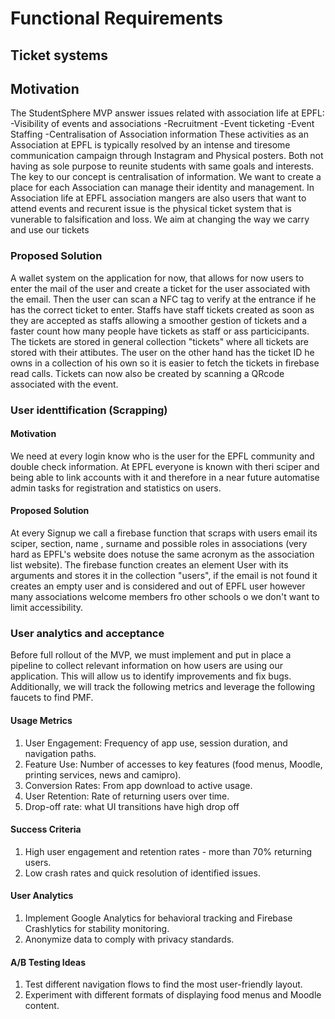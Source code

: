 # Functional Requirements


## Ticket systems


## Motivation

The StudentSphere MVP answer issues related with association life at EPFL:
-Visibility of events and associations
-Recruitment
-Event ticketing
-Event Staffing
-Centralisation of Association information
These activities as an Association at EPFL is typically resolved by an intense and tiresome communication campaign through Instagram and Physical posters. Both not having as sole purpose to reunite students with same goals and interests. The key to our concept is centralisation of information. We want to create a place for each Association can manage their identity and management. In Association life at EPFL association mangers are also users that want to attend events and recurent issue is the physical ticket system that is vunerable to falsification and loss. We aim at changing the way we carry and use our tickets

### Proposed Solution

A wallet system on the application for now, that allows for now users to enter the mail of the user and create a ticket for the user associated with the email. Then the user can scan a NFC tag to verify at the entrance if he has the correct ticket to enter. Staffs have staff tickets created as soon as they are accepted as staffs allowing a smoother gestion of tickets and a faster count how many people have tickets as staff or ass particicipants. The tickets are stored in general collection "tickets" where all tickets are stored with their attibutes. The user on the other hand has the ticket ID he owns in a collection of his own so it is easier to fetch the tickets in firebase read calls. Tickets can now also be created by scanning a QRcode associated with the event.

### User identtification (Scrapping)

#### Motivation

We need at every login know who is the user for the EPFL community and double check information. At EPFL everyone is known with theri sciper and being able to link accounts with it and therefore in a near future automatise admin tasks for registration and statistics on users.

#### Proposed Solution

At every Signup we call a firebase function that scraps with users email its sciper, section, name , surname and possible roles in associations (very hard as EPFL's website does notuse the same acronym as the association list website). The firebase function creates an element User with its arguments and stores it in the collection "users", if the email is not found it creates an empty user and is considered and out of EPFL user however many associations welcome members fro other schools o we don't want to limit accessibility.

### User analytics and acceptance

Before full rollout of the MVP, we must implement and put in place a pipeline to collect relevant information on how users are using our application. This will allow us to identify improvements and fix bugs. Additionally, we will track the following metrics and leverage the following faucets to find PMF.

#### Usage Metrics

1. User Engagement: Frequency of app use, session duration, and navigation paths.
2. Feature Use: Number of accesses to key features (food menus, Moodle, printing services, news and camipro).
3. Conversion Rates: From app download to active usage.
4. User Retention: Rate of returning users over time.
5. Drop-off rate: what UI transitions have high drop off

#### Success Criteria

1. High user engagement and retention rates - more than 70% returning users.
2. Low crash rates and quick resolution of identified issues.

#### User Analytics

1. Implement Google Analytics for behavioral tracking and Firebase Crashlytics for stability monitoring.
2. Anonymize data to comply with privacy standards.

#### A/B Testing Ideas

1. Test different navigation flows to find the most user-friendly layout.
2. Experiment with different formats of displaying food menus and Moodle content.
